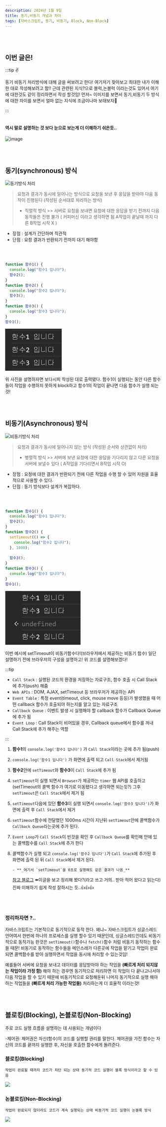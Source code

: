 ```yaml
---
description: 2024년 1월 9일
title: 동기,비동기 개념과 차이
tags: [자바스크립트, 동기, 비동기, Block, Non-Block]
---
```


<br /><br />

## 이번 글은!

:::tip ✌️

동기 비동기 처리방식에 대해 글을 써보려고 한다! 여기저기 찾아보고 최대한 내가 이해한 대로 작성해보려고 함!! 근데 관련된 지식?으로 블럭,논블럭 이라는것도 있어서 여기에 대한것도 같이 정리하면서 작성 할것임! 먼저~ 이미지를 보면서 동기,비동기 두 방식에 대한 차이를 보면서 얼마 없는 지식에 조금이나마 보태보자👀

:::
<br /><br />

#### 역시 말로 설명하는 것 보다 눈으로 보는게 더 이해하기 쉬은듯..

![image](https://velog.velcdn.com/images/daybreak/post/b7589efe-2188-4fc4-91ba-943a11d8f93a/%E1%84%83%E1%85%A9%E1%86%BC%E1%84%80%E1%85%B5%20%E1%84%87%E1%85%B5%E1%84%83%E1%85%A9%E1%86%BC%E1%84%80%E1%85%B5.jpg)

<br /><br />

## 동기(synchronous) 방식

![동기방식 처리](https://oopy.lazyrockets.com/api/v2/notion/image?src=https%3A%2F%2Fs3-us-west-2.amazonaws.com%2Fsecure.notion-static.com%2F18cbcc9a-5d5c-4fdd-ab65-8471f38f13de%2FUntitled.png&blockId=5bee3723-7dd3-4be3-8cc6-20fa085e308a)

> 요청과 결과가 동시에 일어나는 방식으로 요청을 보낸 후 응답을 받아야 다음 동작이 진행된다 (작성된 순서대로 처리하는 방식)
>
> - 직렬적 방식 >> 서버로 요청을 보내면 요청에 대한 응답을 받기 전까지 다음 동작들은 진행 불가 ( 커피머신 이라고 생각하면 됨 A작업이 끝날때 까지 다른 B작업 시작 X )

- 장점 : 설계가 간단하며 직관적
- 단점 : 요청 결과가 반환되기 전까지 대기 해야함

<br /><br />

```js title='동기방식 예시 코드'
function 함수1() {
  console.log("함수1 입니다");
  함수2();
}
function 함수2() {
  console.log("함수2 입니다");
  함수3();
}
function 함수3() {
  console.log("함수3 입니다");
}
함수1();
```

![Alt text](image-3.png)

위 사진을 설명하자면 보다시피 작성된 대로 출력됐다. 함수1이 실행되는 동안 다른 함수들이 작업을 수행하지 못하게 block하고 함수1의 작업이 끝나면 다음 함수가 실행 되는 것!

<br /><br />

## 비동기(Asynchronous) 방식

![비동기방식 처리](https://oopy.lazyrockets.com/api/v2/notion/image?src=https%3A%2F%2Fs3-us-west-2.amazonaws.com%2Fsecure.notion-static.com%2F21e7833e-b272-44f9-9511-7470e0ed0b54%2FUntitled.png&blockId=874bb738-0b47-43b1-9401-fa7e31596f0d)

> 요청과 결과가 동시에 일어나지 않는 방식 (작성된 순서와 상관없이 처리)
>
> - 병렬적 방식 >> 서버에 보낸 요청에 대한 응답을 기다리지 않고 다른 요청을 서버에 보낼수 있다 ( A작업을 기다리면서 B작업 시작 O)

- 장점 : 요청에 대한 결과가 반환되기 전에 다른 작업을 수행 할 수 있어 자원을 효율적으로 사용할 수 있다.
- 단점 : 동기 방식보다 설계가 복잡하다.

<br /><br />

```js title='비동기 예시 코드'
function 함수1() {
  console.log("함수1 입니다");
  함수2();
}
function 함수2() {
  setTimeout(() => {
    console.log("함수2 입니다");
  }, 1000);

  함수3();
}
function 함수3() {
  console.log("함수3 입니다");
}
함수1();
```

![Alt text](image-4.png)

이번 예시에 setTimeout이 비동기함수다!(브라우저에서 제공하는 비동기 함수) 일단 설명하기 전에 브라우저의 구성을 설명하고! 위 코드를 설명해보겠다!

:::tip

- `Call Stack` : 실행된 코드의 환경을 저장하는 자료구조, 함수 호출 시 Call Stack에 추가(push) 해줌
- `Web APIs` : DOM, AJAX, setTimeout 등 브라우저가 제공하는 API
- `Event Table` : 특정 event(timeout, click, mouse move 등등)가 발생했을 때 어떤 callback 함수가 호출되야 하는지를 알고 있는 자료구조
- `Callback Queue` : 이벤트 발생 시 실행해야 할 callback 함수가 Callback Queue에 추가 됨
- `Event Loop` : Call Stack이 비어있을 경우, Callback queue에서 함수를 꺼내 Call Stack에 추가 해주는 역할

:::

1.  **함수1**의 `console.log('함수1 입니다')` 가 `Call Stack`이라는 곳에 추가 됨(push)
2.  `console.log('함수1 입니다')` 가 화면에 출력 되고 `Call Stack`에서 제거됨
3.  **함수2**안에 `setTimeout`와 **함수3**이 `Call Stack`에 추가 됨
4.  `setTimeout`이 실행 되면서 `Browser`가 제공하는 `timer` 웹 API를 호출하고(setTimeout의 콜백 함수가 여기로 이동됐다고 생각하면 되는듯?) 그후 `setTimeout`은 `Call Stack`에서 제거 됨
5.  `setTimeout`다음에 있던 **함수3**이 실행 되면서 `console.log('함수3 입니다')`가 화면에 출력 후 `Call Stack`에서 제거
6.  `setTimeout`함수에 전달했던 1000ms 시간이 지난뒤 `setTimeout`안에 콜백함수가 `Callback Queue`라는곳에 추가 된다.
7.  `Event Loop`가 `Call Stack`이 빈것을 확인 후 `Callback Queue`를 확인해 안에 있는 콜백함수를 `Call Stack`에 추가 한다
8.  콜백함수가 실행 되고 `console.log('함수2 입니다')`가 `Call Stack`에 추가된 후 화면에 출력 된 뒤 `Call Stack`에서 제거 된다.

        - **_여기서 `setTimeout`을 0초로 실행해도 같은 결과가 나옴_**

    [참고 블로그](https://medium.com/sjk5766/javascript-%EB%B9%84%EB%8F%99%EA%B8%B0-%ED%95%B5%EC%8B%AC-event-loop-%EC%A0%95%EB%A6%AC-422eb29231a8) ⬅️이글을 보고 정리해 봤다?(라고 쓰고 거의.. 받아 적어 왔다고 읽는다) 진짜 이해하기 쉽게 작성 잘하시는 듯..👍👍👍

<br /><br />

### 정리하자면 ?..

자바스크립트는 기본적으로 동기적으로 동작 한다. 왜냐~ 자바스크립트가 싱글스레드 언어여서 한번에 하나의 프로세스를 실행 할수 있기 때문인데, 싱글스레드인데도 비동기적으로 동작가능 한것은 `setTimeout()`함수나 `fetch()`함수 처럼 비동기 동작하는 함수들 때문! 비동기로 동작하는 함수들을 메인스레가 다른곳에 작업을 맡기고 작업이 완료 되면 콜백함수를 받아 실행하면서 작업을 동시에 처리할 수 있는것임!

예를들어 서버에 요청을 보내고 데이터를 응답받아야 하는 작업을 **(빠르게 처리 되지않는 작업이라 가정 함)** 해야 하는 경우엔 동기적으로 처리하면 이 작업이 다 끝나고나서야 다음 작업을 할 수 있기 때문에 비동기적으로 요청해둔뒤 나머지 동기적으로 실행 해야하는 작업들을 **(빠르게 처리 가능한 작업들)** 처리하는게 더 효율적 이라는것!

<br /><br />

## 블로킹(Blocking), 논블로킹(Non-Blocking)

주로 코드 실행 흐름을 설명하는 데 사용되는 개념이다

-제어권: 제어권은 자신(함수)의 코드를 실행할 권리를 말한다. 제어권을 가진 함수는 자신의 코드를 끝까지 실행한 후, 자신을 호출한 함수에게 돌려준다.

### 블로킹(Blocking)

    작업이 완료될 때까지 코드가 차단 되는 상태 동기적 코드 실행이 블록 방식이라고 할 수 있음

![](https://img1.daumcdn.net/thumb/R1280x0/?scode=mtistory2&fname=https%3A%2F%2Fblog.kakaocdn.net%2Fdn%2FtXOmH%2Fbtrocr72fUr%2FrubIlqWbQPbWZOP53j8k2K%2Fimg.png)

### 논블로킹(Non-Blocking)

    작업이 완료되지 않더라도 코드가 계속 실행되는 상태 비동기적 코드 실행이 논블록 방식

![](https://img1.daumcdn.net/thumb/R1280x0/?scode=mtistory2&fname=https%3A%2F%2Fblog.kakaocdn.net%2Fdn%2FbO5Oih%2Fbtrob8gBf73%2FI8nPJtN7HT9mTRrvFFWOUk%2Fimg.png)

